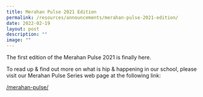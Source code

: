 ```yaml
---
title: Merahan Pulse 2021 Edition
permalink: /resources/announcements/merahan-pulse-2021-edition/
date: 2022-02-19
layout: post
description: ""
image: ""
---
```

The first edition of the Merahan Pulse 2021 is finally here.

To read up & find out more on what is hip & happening in our school, please visit our Merahan Pulse Series web page at the following link:

[/merahan-pulse/](https://staging.d1w3gt6qa53vq2.amplifyapp.com/parents/School-Publicity/the-merahan-pulse/)